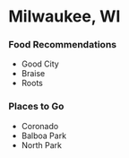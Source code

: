 # Milwaukee, WI

### Food Recommendations
- Good City
- Braise
- Roots

### Places to Go
- Coronado
- Balboa Park
- North Park 
